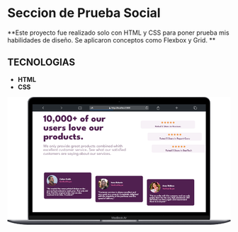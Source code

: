 # Seccion de Prueba Social

**Este proyecto fue realizado solo con HTML y CSS para poner prueba mis habilidades de diseño. Se aplicaron conceptos como Flexbox y Grid. **

## TECNOLOGIAS
- **HTML**
- **CSS**

![](./images/seccion-prueba-social.png)